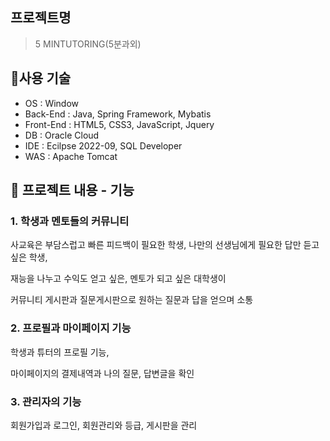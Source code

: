 
## 프로젝트명

>5 MINTUTORING(5분과외)

## :pushpin:사용 기술

- OS : Window
- Back-End : Java, Spring Framework, Mybatis 
- Front-End : HTML5, CSS3, JavaScript, Jquery
- DB : Oracle Cloud
- IDE : Ecilpse 2022-09, SQL Developer 
- WAS : Apache Tomcat

## :pushpin: 프로젝트 내용 - 기능 

### 1. 학생과 멘토들의 커뮤니티 
사교육은 부담스럽고 빠른 피드백이 필요한 학생, 나만의 선생님에게 필요한 답만 듣고 싶은 학생,

재능을 나누고 수익도 얻고 싶은, 멘토가 되고 싶은 대학생이 

커뮤니티 게시판과 질문게시판으로 원하는 질문과 답을 얻으며 소통

### 2. 프로필과 마이페이지 기능 

학생과 튜터의 프로필 기능, 

마이페이지의 결제내역과 나의 질문, 답변글을 확인 

### 3. 관리자의 기능

회원가입과 로그인, 회원관리와 등급, 게시판을 관리
